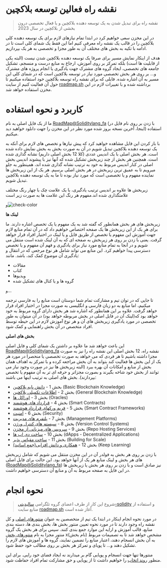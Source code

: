 # نقشه راه فعالین توسعه بلاکچین

> نقشه راه برای تبدیل شدن به یک توسعه دهنده بلاکچین و یا فعال تخصصی درون بخشی از بلاکچین در سال 2023

در این مخزن سعی خواهیم کرد در ابتدا تمام نیازهای لازم برای یک توسعه دهنده کلی بلاکچین را در قالب یک نقشه راه معرفی کنیم اما این فقط یک شمای کلی است تا در ادامه با تکیه به بخش های مختلف آن به طور مجزا و تخصصی به هر یک بپردازیم.

هدف از اینکار نمایش مسیر برای صرفا یک توسعه دهنده بلاکچین شدن نیست (البته یکی از قابلیت ها است) بلکه تمرکز بر روی آموزش، ارجاع به منابع درست و منسجم، تشکیل جامعه های تخصصی، ایجاد گروه های مشترک جهت یادگیری یا انجام پروژه های مشترک و... بر روی هر بخش تخصصی مورد نیاز در توسعه بلاکچین است که در شمای کلی این مسیر به آن اشاره شده. فایلی که برای نقشه راه توسعه بلاکچین خود استفاده میکنیم تا حول آن فعالیت کنیم از سایت [roadmap.sh](https://roadmap.sh/blockchain) برداشته شده و با تغییرات لازم در این مخزن استفاده خواهد شد.


# کاربرد و نحوه استفاده

ما از یک فایل اصلی به نام [RoadMap@Soliditylang_fa](https://github.com/Naavo6/Blockchain-Developer-ir/blob/main/RoadMap%40Soliditylang_fa.pdf) (با زدن بر روی نام فایل در اینجا، آخرین نسخه بروز شده مورد نظر در این مخزن را جهت دانلود خواهید دید) استفاده میکنیم. 

با باز کردن این فایل مشاهده خواهید کرد که پیش نیازها و تخصص های لازم برای آنکه به یک توسعه دهنده بلاکچین تبدیل شویم در آن به صورت بخش به بخش نمایش داده شده است.
هر بخش اصلی با یک اندیس عددی (کلا 12 بخش اصلی داریم) نشانه گذاری شده است. همچنین هر بخش از چند زیربخش تشکیل شده که آنها نیز با پیشوند اندیس بخش اصلی در کنار اندیس مربوط به خود به ترتیب نشانه گذاری شده اند، همینطور به جلو میرویم تا به عمیق ترین زیربخش در هر بخش اصلی برسیم.
 هر یک از این زیربخش ها نماینده مفهوم و یا تخصصی است که مورد نیاز بوده تا ما به یک توسعه دهنده بلاکچین تبدیل شویم.
 
 زیربخش ها علاوه بر اندیس ترتیب یادگیری، با یک علامت چک با چهار رنگ مختلف علامتگذاری شده اند.مفهوم هر رنگ این علامت ها به صورت زیر است
 
و![check-color](https://github.com/Naavo6/Blockchain-Developer-ir/assets/117465760/6898ec14-b8a0-4b88-9fde-422d93b57b2e)




**لینک ها**

زیربخش های هر بخش همانطور که گفته شد به یک مفهوم یا یک تخصص اشاره دارند. ما برای هر یک از این زیربخش ها یک صفحه اختصاص خواهیم داد که در آن تمام منابع لازم جهت آموزش این مفهوم یا تخصص از طریق فایل و یا لینک در اختیار افراد قرار خواهد گرفت. یعنی با زدن بر روی هر زیربخش به صفحه ای که به آن لینک شده است منتقل می شویم و در آنجا به تمام منابع مورد نیاز برای یادگیری و فهم آن مفهوم و یا تخصص دسترسی پیدا خواهیم کرد.
این منابع می تواند شامل هر نوع مرجعی که در انتقال و یادگیری آن موضوع کمک کند، باشد. مانند:

- مقالات
- کتاب
- ویدیوها
- گروه ها و یا کنال های تشکیل شده

و...

تا جایی که در توان تیم و مشارکت تمام شما دوستان است منابع را به فارسی ترجمه میکنیم، اما منابع به دو زبان فارسی و انگلیسی به صورت مجزا در اختیار افراد قرار خواهد گرفت. علاوه بر این همانطور که اشاره شد هر بخش دارای گروه مربوط به خود خواهد بود که(لینک آن در فایل اصلی در بخش مربوطه خواهد بود) در آن میتوان به طور تخصصی در مورد یادگیری زیربخش های آن و هر نوع آموزش لازم در این حیطه توسط افراد متخصص در آن بخش راهنمایی و کمک شود.


**بخش های اصلی**

این باعث خواهد شد ما علاوه بر داشتن یک شمای کلی و فایل اصلی [RoadMap@Soliditylang_fa](https://github.com/Naavo6/Blockchain-Developer-ir/blob/main/RoadMap%40Soliditylang_fa.pdf) نقشه راه، 12 بخش اصلی این نقشه راه را نیز به صورت مجزا داشته باشیم تا هر فردی که می خواهد به صورت تخصصی یا منحصرا در مورد هر یک از این بخش ها فعالیت کند بتواند به آن بخش مراجعه کرده و با تمرکز به اهداف همان بخش از منابع و امکانات آن بهره ببرد (البته زیربخش ها نیز در صورت وجود نیاز می توانند از بخش خود شاخه بگیرند و بصورت مجزاتر و حرفه ای تر به آن مفهوم یا تخصص بپردازند).
بخش های اصلی به ترتیب اینها می باشند:

- بخش 1 - [دانش پایه بلاکچین](https://github.com/Naavo6/Blockchain-Developer-ir/tree/main/01-Basic-Blockchain-Knowledge) (Basic Blockchain Knowledge)
- بخش 2 - [اطلاعات تکمیلی بلاکچین](https://github.com/Naavo6/Blockchain-Developer-ir/tree/main/02-General-Blockchain-Knowledge) (General Blockchain Knowledge)
- بخش 3 - [اوراکل ها](https://github.com/Naavo6/Blockchain-Developer-ir/tree/main/03-Oracles) (Oracles)
- بخش 4 - [قرارداد های هوشمند](https://github.com/Naavo6/Blockchain-Developer-ir/tree/main/04-Smart-Contracts) (Smart Contracts)
- بخش 5 - [فریم ورکهای قرارداد هوشمند](https://github.com/Naavo6/Blockchain-Developer-ir/tree/main/05-Smart-Contract-Frameworks) (Smart Contract Frameworks)
- بخش 6 - [امنیت](https://github.com/Naavo6/Blockchain-Developer-ir/tree/main/06-Security) (Security)
- بخش 7 - [پلتفرم های مدیریت](https://github.com/Naavo6/Blockchain-Developer-ir/tree/main/07-Management-Platforms) (Management Platforms)
- بخش 8 - [سیستم های کنترل ورژن](https://github.com/Naavo6/Blockchain-Developer-ir/tree/main/08-Version-Control-Systems) (Version Control Systems)
- بخش 9 - [سرویس های میزبانی از مخزن](https://github.com/Naavo6/Blockchain-Developer-ir/tree/main/09-Repo-Hosting-Services) (Repo Hosting Services)
- بخش 10 - [ساخت دی اپ ها](https://github.com/Naavo6/Blockchain-Developer-ir/tree/main/10-dApps---Decentralized-Applications) (dApps - Decentralized Applications)
- بخش 11 - [ساخت مقیاس پذیر](https://github.com/Naavo6/Blockchain-Developer-ir/tree/main/11-Building-for-Scale) (Building for Scale)
- بخش 12 - [همکاری و دانش افزایی(جمع اساتید)](https://github.com/Naavo6/Blockchain-Developer-ir/tree/main/12-Keep-Learning) (Keep Learning)

با زدن بر روی هر بخش به فولدر آن در این مخزن منتقل می شویم که شامل زیربخش های هر بخش و لینک منابع هر یک از آنها خواهد بود. این حالت برای فایل اصلی ([RoadMap@Soliditylang_fa](https://github.com/Naavo6/Blockchain-Developer-ir/blob/main/RoadMap%40Soliditylang_fa.pdf)) نیز صادق است و با زدن بر روی هر بخش یا زیربخش ها در این فایل به صفحه مربوط به آن و منابع آن دسترسی خواهیم داشت.

 
# نحوه انجام

> شروع این کار از طرف اعضای گروه تلگرامی [سالیدیتی-solidity](https://t.m/soliditylang_fa) و استفاده از منابع سایت [roadmap.sh](https://roadmap.sh/blockchain) آغاز شده است.


در مورد نحوه انجام اینکار در ابتدا یک تیم از متخصصین به عنوان [منتورهای اصلی]() و کل نقشه راه وجود دارند تا در مورد نحوه تعیین منتور بخش ها، بخش بندی ها، دسته بندی منابع، قالب آموزش و ارایه این موارد جمع بندی کنند. سپس برای هر بخش یک گروه منتور مجزا به نام [منتورهای بخش]() x(نام بخش) مشخص خواهد شد تا به تصمیمات مربوط به آن بخش انسجام دهند، اعتبار منابع را تضمین نمایند، گروه ها و آموزش های لازم را تشکیل دهند و... تا پویای و تمرکز هر بخش بر روی مطالب خود حفظ شود.

منتورها تنها جهت انسجام و پویایی گام بر میدارند نه ایجاد فضای خود رایی. برای این منظور [روند اتخاب]() را خواهیم داشت تا از پویایی و حق مشارکت تمام افراد حفاظت شود.
